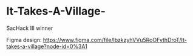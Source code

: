 # It-Takes-A-Village-
SacHack III winner

Figma design: https://www.figma.com/file/lbzkzyhVVu5RoOFythDroT/It-takes-a-village?node-id=0%3A1
